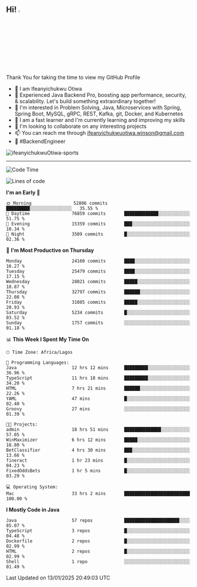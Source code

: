 <!-- BLOG-POST-LIST:START --><!-- BLOG-POST-LIST:END -->

## Hi! <img src="https://media.giphy.com/media/hvRJCLFzcasrR4ia7z/giphy.gif" width="4%"> 

Thank You for taking the time to view my GitHub Profile

- 👋 I am Ifeanyichukwu Otiwa
- 🚀 Experienced Java Backend Pro, boosting app performance, security, & scalability. Let's build something extraordinary together!
- 👀 I'm interested in Problem Solving, Java, Microservices with Spring, Spring Boot, MySQL, gRPC, REST, Kafka, git, Docker, and Kubernetes
- 🌱 I am a fast learner and I'm currently learning and improving my skills
- 💞️ I'm looking to collaborate on any interesting projects
- 📫 You can reach me through ifeanyichukwuotiwa.winson@gmail.com
- 🚀 #BackendEngineer

<p align="left" marginTop="10px"> <img src="https://komarev.com/ghpvc/?username=ifeanyichukwuOtiwa-sports&label=Profile%20views&color=0e75b6&style=for-the-badge" alt="ifeanyichukwuOtiwa-sports" /> </p>

***

<!--START_SECTION:waka-->
![Code Time](http://img.shields.io/badge/Code%20Time-3%2C324%20hrs%2058%20mins-blue)

![Lines of code](https://img.shields.io/badge/From%20Hello%20World%20I%27ve%20Written-36.8%20million%20lines%20of%20code-blue)

**I'm an Early 🐤** 

```text
🌞 Morning                52806 commits       █████████░░░░░░░░░░░░░░░░   35.55 % 
🌆 Daytime                76859 commits       █████████████░░░░░░░░░░░░   51.75 % 
🌃 Evening                15359 commits       ███░░░░░░░░░░░░░░░░░░░░░░   10.34 % 
🌙 Night                  3509 commits        █░░░░░░░░░░░░░░░░░░░░░░░░   02.36 % 
```
📅 **I'm Most Productive on Thursday** 

```text
Monday                   24160 commits       ████░░░░░░░░░░░░░░░░░░░░░   16.27 % 
Tuesday                  25479 commits       ████░░░░░░░░░░░░░░░░░░░░░   17.15 % 
Wednesday                28021 commits       █████░░░░░░░░░░░░░░░░░░░░   18.87 % 
Thursday                 32797 commits       ██████░░░░░░░░░░░░░░░░░░░   22.08 % 
Friday                   31085 commits       █████░░░░░░░░░░░░░░░░░░░░   20.93 % 
Saturday                 5234 commits        █░░░░░░░░░░░░░░░░░░░░░░░░   03.52 % 
Sunday                   1757 commits        ░░░░░░░░░░░░░░░░░░░░░░░░░   01.18 % 
```


📊 **This Week I Spent My Time On** 

```text
🕑︎ Time Zone: Africa/Lagos

💬 Programming Languages: 
Java                     12 hrs 12 mins      █████████░░░░░░░░░░░░░░░░   36.96 % 
TypeScript               11 hrs 18 mins      █████████░░░░░░░░░░░░░░░░   34.20 % 
HTML                     7 hrs 21 mins       ██████░░░░░░░░░░░░░░░░░░░   22.26 % 
YAML                     47 mins             █░░░░░░░░░░░░░░░░░░░░░░░░   02.40 % 
Groovy                   27 mins             ░░░░░░░░░░░░░░░░░░░░░░░░░   01.39 % 

🐱‍💻 Projects: 
admin                    18 hrs 51 mins      ██████████████░░░░░░░░░░░   57.05 % 
WinMaximizer             6 hrs 12 mins       █████░░░░░░░░░░░░░░░░░░░░   18.80 % 
BetClassifier            4 hrs 30 mins       ███░░░░░░░░░░░░░░░░░░░░░░   13.66 % 
fineract                 1 hr 23 mins        █░░░░░░░░░░░░░░░░░░░░░░░░   04.23 % 
FixedOddsBets            1 hr 5 mins         █░░░░░░░░░░░░░░░░░░░░░░░░   03.29 % 

💻 Operating System: 
Mac                      33 hrs 2 mins       █████████████████████████   100.00 % 
```

**I Mostly Code in Java** 

```text
Java                     57 repos            █████████████████████░░░░   85.07 % 
TypeScript               3 repos             █░░░░░░░░░░░░░░░░░░░░░░░░   04.48 % 
Dockerfile               2 repos             █░░░░░░░░░░░░░░░░░░░░░░░░   02.99 % 
HTML                     2 repos             █░░░░░░░░░░░░░░░░░░░░░░░░   02.99 % 
Shell                    1 repo              ░░░░░░░░░░░░░░░░░░░░░░░░░   01.49 % 
```




 Last Updated on 13/01/2025 20:49:03 UTC
<!--END_SECTION:waka-->

<!--
<p align="center">
![trophy](https://github-profile-trophy.vercel.app/?username=ifeanyichukwuOtiwa-sports&theme=onedark) (https://github.com/ryo-ma/github-profile-trophy)
</p>
-->

<!---
ifeanyi-otiwa/ifeanyi-otiwa is a ✨ special ✨ repository because its `README.md` (this file) appears on your GitHub profile.
You can click the Preview link to take a look at your changes.
--->
